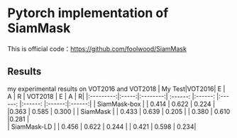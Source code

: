 # Pytorch implementation of SiamMask

This is official code：https://github.com/foolwood/SiamMask

## Results
my experimental results on VOT2016 and VOT2018
|    My Test|VOT2016|      E   |         A   |        R |   VOT2018 |    E    |      A |       R|
|:---------:|:-----:|:--------:| :------:    |:------:  |:------:   |:------: |:------:|:------:|
| SiamMask-box  |   | 0.414    |  0.622      |   0.224   |           |0.363  |   0.585  | 0.300  |
|  SiamMask     |   |  0.433   |   0.639     |   0.205   |          | 0.380   |  0.610   |0.281 |   
| SiamMask-LD  |    | 0.456    |   0.622     |    0.244  |          | 0.421     | 0.598  | 0.234|
